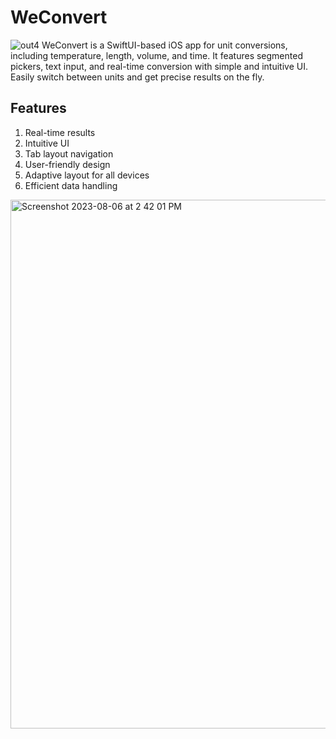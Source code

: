 # WeConvert
![out4](https://github.com/nimratkhalsa/WeConvert/assets/103124850/c534ac50-0bc9-41cf-99b3-8115511c71ce)
WeConvert is a SwiftUI-based iOS app for unit conversions, including temperature, length, volume, and time. It features segmented pickers, text input, and real-time conversion with simple and intuitive UI. Easily switch between units and get precise results on the fly.

## Features
1. Real-time results
2. Intuitive UI
3.  Tab layout navigation
4.  User-friendly design
5.  Adaptive layout for all devices
6.  Efficient data handling

<img width="846" alt="Screenshot 2023-08-06 at 2 42 01 PM" src="https://github.com/nimratkhalsa/WeConvert/assets/103124850/40d29acf-5279-4fbf-9b0d-4c9bc3c8c59b">

